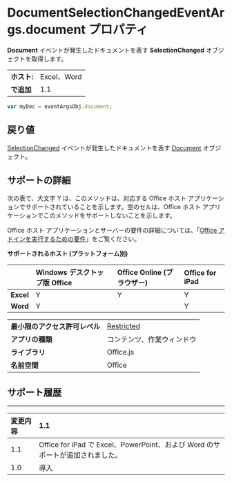 
# DocumentSelectionChangedEventArgs.document プロパティ
**Document** イベントが発生したドキュメントを表す **SelectionChanged** オブジェクトを取得します。

|||
|:-----|:-----|
|**ホスト:**|Excel、Word|
|**で追加**|1.1|




```js
var myDoc = eventArgsObj.document;
```


## 戻り値

[SelectionChanged](../../reference/shared/document.md) イベントが発生したドキュメントを表す [Document](../../reference/shared/document.selectionchanged.event.md) オブジェクト。


## サポートの詳細


次の表で、大文字 Y は、このメソッドは、対応する Office ホスト アプリケーションでサポートされていることを示します。空のセルは、Office ホスト アプリケーションでこのメソッドをサポートしないことを示します。

Office ホスト アプリケーションとサーバーの要件の詳細については、「[Office アドインを実行するための要件](../../docs/overview/requirements-for-running-office-add-ins.md)」をご覧ください。


**サポートされるホスト (プラットフォーム別)**


||**Windows デスクトップ版 Office**|**Office Online (ブラウザー)**|**Office for iPad**|
|:-----|:-----|:-----|:-----|
|**Excel**|Y|Y|Y|
|**Word**|Y||Y|

|||
|:-----|:-----|
|**最小限のアクセス許可レベル**|[Restricted](../../docs/develop/requesting-permissions-for-api-use-in-content-and-task-pane-add-ins.md)|
|**アプリの種類**|コンテンツ、作業ウィンドウ|
|**ライブラリ**|Office.js|
|**名前空間**|Office|

## サポート履歴



****


|**変更内容**|**1.1**|
|:-----|:-----|
|1.1|Office for iPad で Excel、PowerPoint、および Word のサポートが追加されました。|
|1.0|導入|
